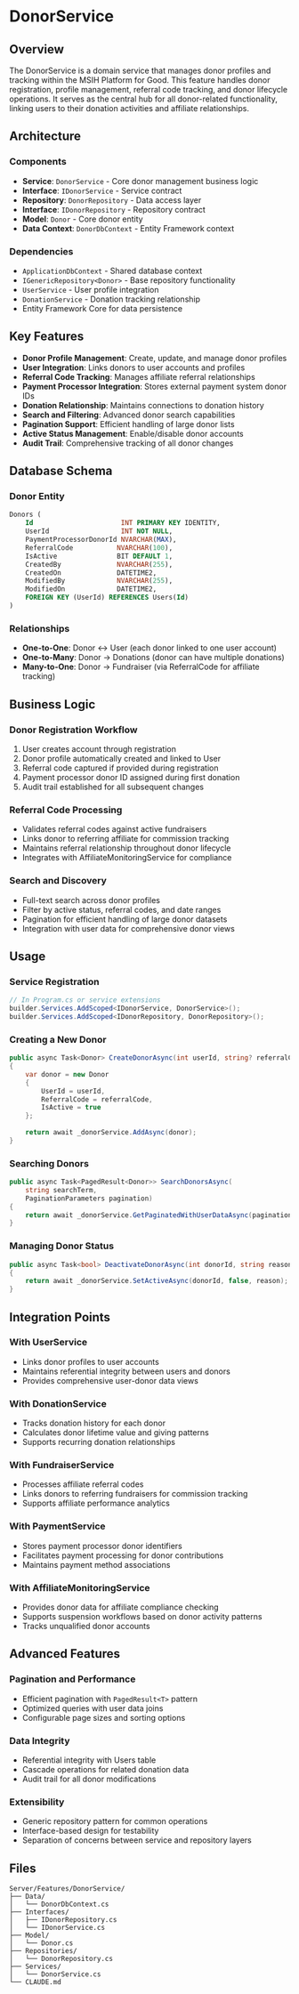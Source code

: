 # DonorService

## Overview
The DonorService is a domain service that manages donor profiles and tracking within the MSIH Platform for Good. This feature handles donor registration, profile management, referral code tracking, and donor lifecycle operations. It serves as the central hub for all donor-related functionality, linking users to their donation activities and affiliate relationships.

## Architecture

### Components
- **Service**: `DonorService` - Core donor management business logic
- **Interface**: `IDonorService` - Service contract
- **Repository**: `DonorRepository` - Data access layer
- **Interface**: `IDonorRepository` - Repository contract
- **Model**: `Donor` - Core donor entity
- **Data Context**: `DonorDbContext` - Entity Framework context

### Dependencies
- `ApplicationDbContext` - Shared database context
- `IGenericRepository<Donor>` - Base repository functionality
- `UserService` - User profile integration
- `DonationService` - Donation tracking relationship
- Entity Framework Core for data persistence

## Key Features

- **Donor Profile Management**: Create, update, and manage donor profiles
- **User Integration**: Links donors to user accounts and profiles
- **Referral Code Tracking**: Manages affiliate referral relationships
- **Payment Processor Integration**: Stores external payment system donor IDs
- **Donation Relationship**: Maintains connections to donation history
- **Search and Filtering**: Advanced donor search capabilities
- **Pagination Support**: Efficient handling of large donor lists
- **Active Status Management**: Enable/disable donor accounts
- **Audit Trail**: Comprehensive tracking of all donor changes

## Database Schema

### Donor Entity
```sql
Donors (
    Id                      INT PRIMARY KEY IDENTITY,
    UserId                  INT NOT NULL,
    PaymentProcessorDonorId NVARCHAR(MAX),
    ReferralCode           NVARCHAR(100),
    IsActive               BIT DEFAULT 1,
    CreatedBy              NVARCHAR(255),
    CreatedOn              DATETIME2,
    ModifiedBy             NVARCHAR(255),
    ModifiedOn             DATETIME2,
    FOREIGN KEY (UserId) REFERENCES Users(Id)
)
```

### Relationships
- **One-to-One**: Donor ↔ User (each donor linked to one user account)
- **One-to-Many**: Donor → Donations (donor can have multiple donations)
- **Many-to-One**: Donor → Fundraiser (via ReferralCode for affiliate tracking)

## Business Logic

### Donor Registration Workflow
1. User creates account through registration
2. Donor profile automatically created and linked to User
3. Referral code captured if provided during registration
4. Payment processor donor ID assigned during first donation
5. Audit trail established for all subsequent changes

### Referral Code Processing
- Validates referral codes against active fundraisers
- Links donor to referring affiliate for commission tracking
- Maintains referral relationship throughout donor lifecycle
- Integrates with AffiliateMonitoringService for compliance

### Search and Discovery
- Full-text search across donor profiles
- Filter by active status, referral codes, and date ranges
- Pagination for efficient handling of large donor datasets
- Integration with user data for comprehensive donor views

## Usage

### Service Registration
```csharp
// In Program.cs or service extensions
builder.Services.AddScoped<IDonorService, DonorService>();
builder.Services.AddScoped<IDonorRepository, DonorRepository>();
```

### Creating a New Donor
```csharp
public async Task<Donor> CreateDonorAsync(int userId, string? referralCode = null)
{
    var donor = new Donor
    {
        UserId = userId,
        ReferralCode = referralCode,
        IsActive = true
    };
    
    return await _donorService.AddAsync(donor);
}
```

### Searching Donors
```csharp
public async Task<PagedResult<Donor>> SearchDonorsAsync(
    string searchTerm, 
    PaginationParameters pagination)
{
    return await _donorService.GetPaginatedWithUserDataAsync(pagination);
}
```

### Managing Donor Status
```csharp
public async Task<bool> DeactivateDonorAsync(int donorId, string reason)
{
    return await _donorService.SetActiveAsync(donorId, false, reason);
}
```

## Integration Points

### With UserService
- Links donor profiles to user accounts
- Maintains referential integrity between users and donors
- Provides comprehensive user-donor data views

### With DonationService
- Tracks donation history for each donor
- Calculates donor lifetime value and giving patterns
- Supports recurring donation relationships

### With FundraiserService
- Processes affiliate referral codes
- Links donors to referring fundraisers for commission tracking
- Supports affiliate performance analytics

### With PaymentService
- Stores payment processor donor identifiers
- Facilitates payment processing for donor contributions
- Maintains payment method associations

### With AffiliateMonitoringService
- Provides donor data for affiliate compliance checking
- Supports suspension workflows based on donor activity patterns
- Tracks unqualified donor accounts

## Advanced Features

### Pagination and Performance
- Efficient pagination with `PagedResult<T>` pattern
- Optimized queries with user data joins
- Configurable page sizes and sorting options

### Data Integrity
- Referential integrity with Users table
- Cascade operations for related donation data
- Audit trail for all donor modifications

### Extensibility
- Generic repository pattern for common operations
- Interface-based design for testability
- Separation of concerns between service and repository layers

## Files

```
Server/Features/DonorService/
├── Data/
│   └── DonorDbContext.cs
├── Interfaces/
│   ├── IDonorRepository.cs
│   └── IDonorService.cs
├── Model/
│   └── Donor.cs
├── Repositories/
│   └── DonorRepository.cs
├── Services/
│   └── DonorService.cs
└── CLAUDE.md
```